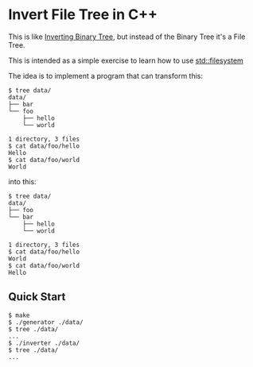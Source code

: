 # Invert File Tree in C++

This is like [Inverting Binary Tree](https://twitter.com/mxcl/status/608682016205344768), but instead of the Binary Tree it's a File Tree.

This is intended as a simple exercise to learn how to use [std::filesystem](https://en.cppreference.com/w/cpp/filesystem)

The idea is to implement a program that can transform this:

```console
$ tree data/
data/
├── bar
└── foo
    ├── hello
    └── world

1 directory, 3 files
$ cat data/foo/hello
Hello
$ cat data/foo/world
World
```

into this:

```console
$ tree data/
data/
├── foo
└── bar
    ├── hello
    └── world

1 directory, 3 files
$ cat data/foo/hello
World
$ cat data/foo/world
Hello
```

## Quick Start

```console
$ make
$ ./generator ./data/
$ tree ./data/
...
$ ./inverter ./data/
$ tree ./data/
...
```
